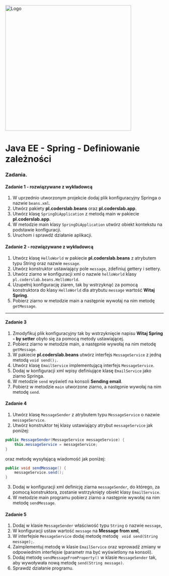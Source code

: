 <img alt="Logo" src="http://coderslab.pl/svg/logo-coderslab.svg" width="400">

# Java EE  - Spring - Definiowanie zależności

### Zadania.

#### Zadanie 1 - rozwiązywane z wykładowcą

1. W uprzednio utworzonym projekcie dodaj plik konfiguracyjny Springa o nazwie `beans.xml`.
2. Utwórz pakiety **pl.coderslab.beans** oraz **pl.coderslab.app**.
3. Utwórz klasę `SpringDiApplication` z metodą main w pakiecie **pl.coderslab.app**.
4. W metodzie main klasy `SpringDiApplication` utwórz obiekt kontekstu na podstawie konfiguracji.
5. Uruchom i sprawdź działanie aplikacji.

#### Zadanie 2 - rozwiązywane z wykładowcą

1. Utwórz klasę `HelloWorld` w pakiecie **pl.coderslab.beans** z atrybutem typu String oraz nazwie `message`.
2. Utwórz konstruktor ustawiający pole `message`, zdefiniuj gettery i settery.
3. Utwórz ziarno w konfiguracji xml o nazwie `helloWorld` klasy `pl.coderslab.beans.HelloWorld`.
4. Uzupełnij konfigurację ziaren, tak by wstrzyknąć za pomocą konstruktora do klasy `HelloWorld` 
dla atrybutu `message` wartość **Witaj Spring**.
5. Pobierz ziarno w metodzie main a następnie wywołaj na nim metodę `getMessage`.
-------------------------------------------------------------------------------

#### Zadanie 3

1. Zmodyfikuj plik konfiguracyjny tak by wstrzyknięcie napisu **Witaj Spring - by setter** 
    obyło się za pomocą metody ustawiającej.
2. Pobierz ziarno w metodzie main, a następnie wywołaj na nim metodę `getMessage`.
3. W pakiecie **pl.coderslab.beans** utwórz interfejs `MessageService` z jedną metodą `void send();`.
4. Utwórz klasę `EmailService` implementującą interfejs `MessageService`.
5. Dodaj w konfiguracji xml wpisy definiujące klasę `EmailService` jako ziarno Springa.
6. W metodzie `send` wyświetl na konsoli **Sending email**.
7. Pobierz w metodzie `main` utworzone ziarno, a następnie wywołaj na nim metodę `send`.

#### Zadanie 4

1. Utwórz klasę `MessageSender` z atrybutem typu `MessageService` o nazwie `messageService`.
2. Utwórz konstruktor tej klasy ustawiający atrybut `messageService` jak poniżej:
````java
public MessageSender(MessageService messageService) {
	this.messageService = messageService;
}

````
oraz metodę wysyłającą wiadomość jak poniżej:
````java
public void sendMessage() {
	messageService.send();
}
````
3. Dodaj w konfiguracji xml definicję ziarna `messageSender`, do którego, za pomocą konstruktora, zostanie wstrzyknięty
obiekt klasy `EmailService`.
4. W metodzie main programu pobierz ziarno a następnie wywołaj na nim metodę `sendMessage`.

#### Zadanie 5

1. Dodaj w klasie `MessageSender` właściwość typu `String` o nazwie `message`,
2. W konfiguracji ustaw wartość `message` na **Message from xml**, 
3. W interfejsie `MessageService`  dodaj metodę metodę ` void send(String message);`.
4. Zaimplementuj metodę w klasie `EmailService` oraz wprowadź zmiany w odpowiednim interfejsie (parametr ma być wyświetlony na konsoli).
5. Dodaj metodę `sendMessageFromProperty()` w klasie `MessageSender` tak, aby wywoływała nową metodę `send(String message)`. 
6. Sprawdź działanie programu.
